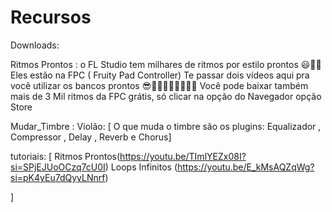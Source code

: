 # Recursos 

Downloads:

Ritmos Prontos : 
o FL Studio tem milhares de ritmos por estilo prontos 😃👍🏻Eles estão na FPC ( Fruity Pad Controller) 
Te passar dois vídeos aqui pra você utilizar os bancos prontos 😎👍🏻👏🏻👏🏻👏🏻
 Você pode baixar também mais de 3 Mil ritmos da FPC grátis, só clicar na opção do Navegador opção Store

Mudar_Timbre : 
  Violão: [ O que muda o timbre são os plugins: Equalizador , Compressor , Delay , Reverb e Chorus]

tutoriais: [
   Ritmos Prontos(https://youtu.be/TImlYEZx08I?si=SPjEJUoOCzq7cU0I)
   Loops Infinitos (https://youtu.be/E_kMsAQZqWg?si=pK4yEu7dQyyLNnrf)

]